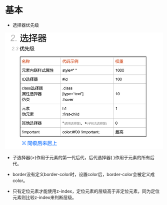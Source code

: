 # 基本

- 选择器优先级

![](./images/1.png)

- 子选择器(>)作用于元素的第一代后代，后代选择器( )作用于元素的所有后代。

- border没有定义border-color时，设置color后，border-color会被定义成color。

- 只有定位元素才能使用z-index，定位元素的层级高于非定位元素，同为定位元素则比较z-index来判断层级。
